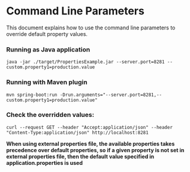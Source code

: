 # Command Line Parameters
This document explains how to use the command line parameters to override default property values.

### Running as Java application

    java -jar ./target/PropertiesExample.jar --server.port=8281 --custom.property1=production.value

### Running with Maven plugin

    mvn spring-boot:run -Drun.arguments="--server.port=8281,--custom.property1=production.value"

### Check the overridden values:

    curl --request GET --header "Accept:application/json" --header "Content-Type:application/json" http://localhost:8281

**When using external properties file, the available properties takes precedence over default properties, so if a given property is not set in external properties file, then the default value specified in application.properties is used**


